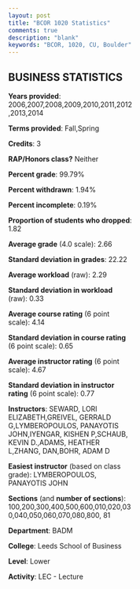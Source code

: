 ```yaml
---
layout: post
title: "BCOR 1020 Statistics"
comments: true
description: "blank"
keywords: "BCOR, 1020, CU, Boulder"
--- 
```

<head>
<script src="https://ajax.googleapis.com/ajax/libs/jquery/2.1.3/jquery.min.js"></script>
<script src="https://dl.dropboxusercontent.com/s/pc42nxpaw1ea4o9/highcharts.js?dl=0"></script>
<!-- <script src="../assets/js/highcharts.js"></script> -->
<style type="text/css">@font-face {
	font-family: "Bebas Neue";
	src: url(https://www.filehosting.org/file/details/544349/BebasNeue%20Regular.otf) format("opentype");
	}
	h1.Bebas { 
		font-family: "Bebas Neue", Verdana, Tahoma;
	}
</style>
</head>
<body>
	<div id="container" style="float: right; width: 45%; height: 88%; margin-left: 2.5%; margin-right: 2.5%;"></div>
	<script language="JavaScript">
		$(document).ready(function() {
		var chart = {type: 'column'};
		var title = {text: 'Grade Distribution'};
		var xAxis = {categories: ['A','B','C','D','F'],crosshair: true};
		var yAxis = {min: 0,title: {text: 'Percentage'}};
		var tooltip = {headerFormat: '<center><b><span style="font-size:20px">{point.key}</span></b></center>',
		               pointFormat: '<td style="padding:0"><b>{point.y:.1f}%</b></td>',
		               footerFormat: '</table>',shared: true,useHTML: true};
		var plotOptions = {column: {pointPadding: 0.0,borderWidth: 0}};  
		var credits = {enabled: false};var series= [{name: 'Percent',data: [21.25,41.8,25.94,7.4,3.61,]}];
		var json = {};
		json.chart = chart;
		json.title = title;
		json.tooltip = tooltip;
		json.xAxis = xAxis;
		json.yAxis = yAxis;  
		json.series = series;
		json.plotOptions = plotOptions;  
		json.credits = credits;
		$('#container').highcharts(json);
	});
	</script>
</body>
			   
## BUSINESS STATISTICS

**Years provided**: 2006,2007,2008,2009,2010,2011,2012,2013,2014

**Terms provided**: Fall,Spring

**Credits**: 3

**RAP/Honors class?** Neither

**Percent grade**: 99.79%

**Percent withdrawn**: 1.94%

**Percent incomplete**: 0.19%

**Proportion of students who dropped**: 1.82

**Average grade** (4.0 scale): 2.66

**Standard deviation in grades**: 22.22

**Average workload** (raw): 2.29

**Standard deviation in workload** (raw): 0.33

**Average course rating** (6 point scale): 4.14

**Standard deviation in course rating** (6 point scale): 0.65

**Average instructor rating** (6 point scale): 4.67

**Standard deviation in instructor rating** (6 point scale): 0.77

**Instructors**: SEWARD, LORI ELIZABETH,GREIVEL, GERRALD G,LYMBEROPOULOS, PANAYOTIS JOHN,IYENGAR, KISHEN P,SCHAUB, KEVIN D.,ADAMS, HEATHER L,ZHANG, DAN,BOHR, ADAM D

**Easiest instructor** (based on class grade): LYMBEROPOULOS, PANAYOTIS JOHN

**Sections** (and **number of sections**): 100,200,300,400,500,600,010,020,030,040,050,060,070,080,800, 81

**Department**: BADM

**College**: Leeds School of Business

**Level**: Lower

**Activity**: LEC - Lecture